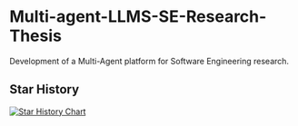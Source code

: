 # Multi-agent-LLMS-SE-Research-Thesis
Development of a Multi-Agent platform for Software Engineering research.


## Star History

[![Star History Chart](https://api.star-history.com/svg?repos=OpenBMB/ChatDev,microsoft/autogen,geekan/MetaGPT,langchain-ai/langgraph,All-Hands-AI/OpenHands,huggingface/smolagents,microsoft/TaskWeaver,camel-ai/camel,crewAIInc/crewAI&type=Date)](https://www.star-history.com/#OpenBMB/ChatDev&microsoft/autogen&geekan/MetaGPT&langchain-ai/langgraph&All-Hands-AI/OpenHands&huggingface/smolagents&microsoft/TaskWeaver&camel-ai/camel&crewAIInc/crewAI&Date)
